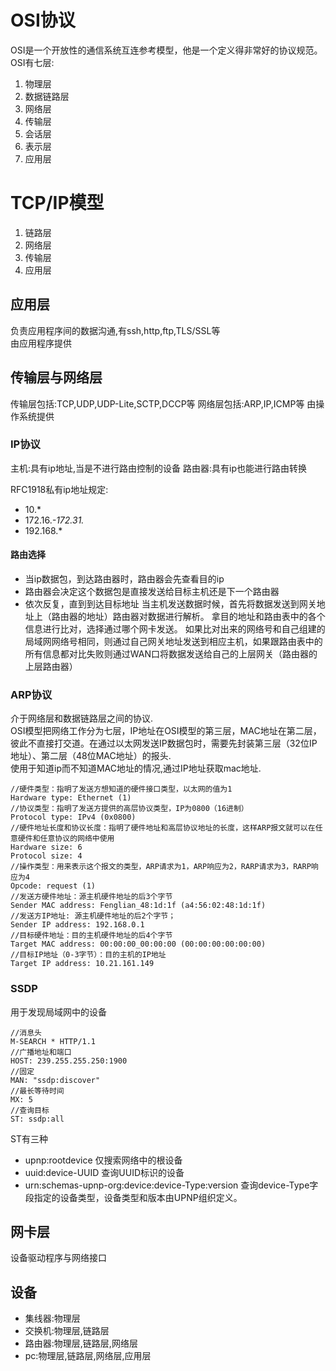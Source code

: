 # OSI协议
OSI是一个开放性的通信系统互连参考模型，他是一个定义得非常好的协议规范。  
OSI有七层:
1. 物理层
2. 数据链路层
3. 网络层
4. 传输层
5. 会话层
6. 表示层
7. 应用层
# TCP/IP模型
1. 链路层
2. 网络层
3. 传输层
4. 应用层

## 应用层
负责应用程序间的数据沟通,有ssh,http,ftp,TLS/SSL等  
由应用程序提供
## 传输层与网络层
传输层包括:TCP,UDP,UDP-Lite,SCTP,DCCP等
网络层包括:ARP,IP,ICMP等
由操作系统提供

### IP协议
主机:具有ip地址,当是不进行路由控制的设备
路由器:具有ip也能进行路由转换

RFC1918私有ip地址规定:
- 10.*
- 172.16.*-172.31.*
- 192.168.*
#### 路由选择
- 当ip数据包，到达路由器时，路由器会先查看目的ip
- 路由器会决定这个数据包是直接发送给目标主机还是下一个路由器
- 依次反复，直到到达目标地址
当主机发送数据时候，首先将数据发送到网关地址上（路由器的地址）路由器对数据进行解析。
拿目的地址和路由表中的各个信息进行比对，选择通过哪个网卡发送。
如果比对出来的网络号和自己组建的局域网网络号相同，则通过自己网关地址发送到相应主机，如果跟路由表中的所有信息都对比失败则通过WAN口将数据发送给自己的上层网关（路由器的上层路由器）

### ARP协议
介于网络层和数据链路层之间的协议.  
OSI模型把网络工作分为七层，IP地址在OSI模型的第三层，MAC地址在第二层，彼此不直接打交道。在通过以太网发送IP数据包时，需要先封装第三层（32位IP地址）、第二层（48位MAC地址）的报头.  
使用于知道ip而不知道MAC地址的情况,通过IP地址获取mac地址.  
```
//硬件类型：指明了发送方想知道的硬件接口类型，以太网的值为1
Hardware type: Ethernet (1)
//协议类型：指明了发送方提供的高层协议类型，IP为0800（16进制）
Protocol type: IPv4 (0x0800)
//硬件地址长度和协议长度：指明了硬件地址和高层协议地址的长度，这样ARP报文就可以在任意硬件和任意协议的网络中使用
Hardware size: 6
Protocol size: 4
//操作类型：用来表示这个报文的类型，ARP请求为1，ARP响应为2，RARP请求为3，RARP响应为4
Opcode: request (1)
//发送方硬件地址：源主机硬件地址的后3个字节
Sender MAC address: Fenglian_48:1d:1f (a4:56:02:48:1d:1f)
//发送方IP地址: 源主机硬件地址的后2个字节；
Sender IP address: 192.168.0.1
//目标硬件地址：目的主机硬件地址的后4个字节
Target MAC address: 00:00:00_00:00:00 (00:00:00:00:00:00)
//目标IP地址（0-3字节）：目的主机的IP地址
Target IP address: 10.21.161.149
```
### SSDP
用于发现局域网中的设备
```
//消息头
M-SEARCH * HTTP/1.1
//广播地址和端口
HOST: 239.255.255.250:1900
//固定
MAN: "ssdp:discover"
//最长等待时间
MX: 5
//查询目标
ST: ssdp:all
```
ST有三种
- upnp:rootdevice 仅搜索网络中的根设备 
- uuid:device-UUID 查询UUID标识的设备 
- urn:schemas-upnp-org:device:device-Type:version 查询device-Type字段指定的设备类型，设备类型和版本由UPNP组织定义。 

## 网卡层
设备驱动程序与网络接口

## 设备
- 集线器:物理层
- 交换机:物理层,链路层
- 路由器:物理层,链路层,网络层
- pc:物理层,链路层,网络层,应用层